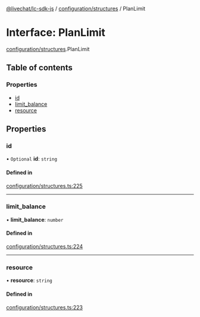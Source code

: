 [@livechat/lc-sdk-js](../README.md) / [configuration/structures](../modules/configuration_structures.md) / PlanLimit

# Interface: PlanLimit

[configuration/structures](../modules/configuration_structures.md).PlanLimit

## Table of contents

### Properties

- [id](configuration_structures.PlanLimit.md#id)
- [limit\_balance](configuration_structures.PlanLimit.md#limit_balance)
- [resource](configuration_structures.PlanLimit.md#resource)

## Properties

### id

• `Optional` **id**: `string`

#### Defined in

[configuration/structures.ts:225](https://github.com/livechat/lc-sdk-js/blob/a3fdde0/src/configuration/structures.ts#L225)

___

### limit\_balance

• **limit\_balance**: `number`

#### Defined in

[configuration/structures.ts:224](https://github.com/livechat/lc-sdk-js/blob/a3fdde0/src/configuration/structures.ts#L224)

___

### resource

• **resource**: `string`

#### Defined in

[configuration/structures.ts:223](https://github.com/livechat/lc-sdk-js/blob/a3fdde0/src/configuration/structures.ts#L223)
